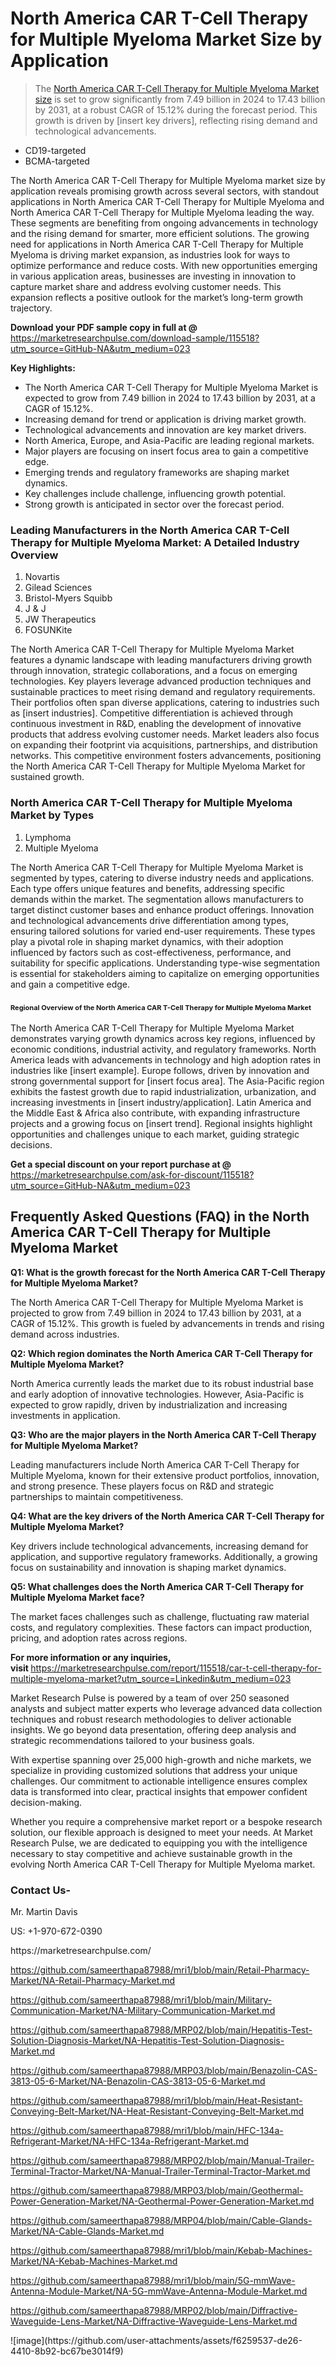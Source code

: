 <h1>North America CAR T-Cell Therapy for Multiple Myeloma Market&nbsp;Size by Application</h1><blockquote><p>The <a href="https://marketresearchpulse.com/download-sample/115518?utm_source=GitHub-NA&amp;utm_medium=023">North America CAR T-Cell Therapy for Multiple Myeloma Market size</a> is set to grow significantly from 7.49 billion in 2024 to 17.43 billion by 2031, at a robust CAGR of 15.12% during the forecast period. This growth is driven by [insert key drivers], reflecting rising demand and technological advancements.</p></blockquote><ul><li>CD19-targeted<li> BCMA-targeted</li></ul><p>The North America CAR T-Cell Therapy for Multiple Myeloma market size by application reveals promising growth across several sectors, with standout applications in North America CAR T-Cell Therapy for Multiple Myeloma and North America CAR T-Cell Therapy for Multiple Myeloma leading the way. These segments are benefiting from ongoing advancements in technology and the rising demand for smarter, more efficient solutions. The growing need for applications in North America CAR T-Cell Therapy for Multiple Myeloma is driving market expansion, as industries look for ways to optimize performance and reduce costs. With new opportunities emerging in various application areas, businesses are investing in innovation to capture market share and address evolving customer needs. This expansion reflects a positive outlook for the market’s long-term growth trajectory.</p><p><strong>Download your PDF sample copy in full at @ </strong><a href="https://marketresearchpulse.com/download-sample/115518?utm_source=GitHub-NA&amp;utm_medium=023">https://marketresearchpulse.com/download-sample/115518?utm_source=GitHub-NA&amp;utm_medium=023</a></p><p><strong>Key Highlights: </strong></p><ul><li>The North America CAR T-Cell Therapy for Multiple Myeloma Market is expected to grow from 7.49 billion in 2024 to 17.43 billion by 2031, at a CAGR of 15.12%.</li><li>Increasing demand for trend or application is driving market growth.</li><li>Technological advancements and innovation are key market drivers.</li><li>North America, Europe, and Asia-Pacific are leading regional markets.</li><li>Major players are focusing on insert focus area to gain a competitive edge.</li><li>Emerging trends and regulatory frameworks are shaping market dynamics.</li><li>Key challenges include challenge, influencing growth potential.</li><li>Strong growth is anticipated in sector over the forecast period.</li></ul><h3>Leading Manufacturers in the North America CAR T-Cell Therapy for Multiple Myeloma Market: A Detailed Industry Overview</h3><ol><li>Novartis</li><li>Gilead Sciences</li><li>Bristol-Myers Squibb</li><li>J & J</li><li>JW Therapeutics</li><li>FOSUNKite</li></ol><div class="flex max-w-full flex-col flex-grow"><div class="min-h-8 text-message flex w-full flex-col items-end gap-2 whitespace-normal break-words [.text-message+&amp;]:mt-5" dir="auto" data-message-author-role="assistant" data-message-id="fd8432e4-4910-450d-b182-61b7bfb0a01f" data-message-model-slug="gpt-4o"><div class="flex w-full flex-col gap-1 empty:hidden first:pt-[3px]"><div class="markdown prose w-full break-words dark:prose-invert light"><p>The North America CAR T-Cell Therapy for Multiple Myeloma Market features a dynamic landscape with leading manufacturers driving growth through innovation, strategic collaborations, and a focus on emerging technologies. Key players leverage advanced production techniques and sustainable practices to meet rising demand and regulatory requirements. Their portfolios often span diverse applications, catering to industries such as [insert industries]. Competitive differentiation is achieved through continuous investment in R&amp;D, enabling the development of innovative products that address evolving customer needs. Market leaders also focus on expanding their footprint via acquisitions, partnerships, and distribution networks. This competitive environment fosters advancements, positioning the North America CAR T-Cell Therapy for Multiple Myeloma Market for sustained growth.</p></div></div></div></div><h3>North America CAR T-Cell Therapy for Multiple Myeloma Market by Types</h3><ol><li>Lymphoma<li> Multiple Myeloma</li></ol><div class="flex max-w-full flex-col flex-grow"><div class="min-h-8 text-message flex w-full flex-col items-end gap-2 whitespace-normal break-words [.text-message+&amp;]:mt-5" dir="auto" data-message-author-role="assistant" data-message-id="084470be-0bb7-4664-bddf-5156b4f41249" data-message-model-slug="gpt-4o-mini"><div class="flex w-full flex-col gap-1 empty:hidden first:pt-[3px]"><div class="markdown prose w-full break-words dark:prose-invert light"><p>The North America CAR T-Cell Therapy for Multiple Myeloma Market is segmented by types, catering to diverse industry needs and applications. Each type offers unique features and benefits, addressing specific demands within the market. The segmentation allows manufacturers to target distinct customer bases and enhance product offerings. Innovation and technological advancements drive differentiation among types, ensuring tailored solutions for varied end-user requirements. These types play a pivotal role in shaping market dynamics, with their adoption influenced by factors such as cost-effectiveness, performance, and suitability for specific applications. Understanding type-wise segmentation is essential for stakeholders aiming to capitalize on emerging opportunities and gain a competitive edge.</p></div></div></div></div><h3><span style="font-size: 11px;">Regional Overview of the North America CAR T-Cell Therapy for Multiple Myeloma Market</span></h3><div class="flex max-w-full flex-col flex-grow"><div class="min-h-8 text-message flex w-full flex-col items-end gap-2 whitespace-normal break-words [.text-message+&amp;]:mt-5" dir="auto" data-message-author-role="assistant" data-message-id="e9038762-ce64-4e30-91c9-9bd413514231" data-message-model-slug="gpt-4o-mini"><div class="flex w-full flex-col gap-1 empty:hidden first:pt-[3px]"><div class="markdown prose w-full break-words dark:prose-invert light"><p>The North America CAR T-Cell Therapy for Multiple Myeloma Market demonstrates varying growth dynamics across key regions, influenced by economic conditions, industrial activity, and regulatory frameworks. North America leads with advancements in technology and high adoption rates in industries like [insert example]. Europe follows, driven by innovation and strong governmental support for [insert focus area]. The Asia-Pacific region exhibits the fastest growth due to rapid industrialization, urbanization, and increasing investments in [insert industry/application]. Latin America and the Middle East &amp; Africa also contribute, with expanding infrastructure projects and a growing focus on [insert trend]. Regional insights highlight opportunities and challenges unique to each market, guiding strategic decisions.</p></div></div></div></div><p><strong>Get a special discount on your report purchase at @ </strong><a href="https://marketresearchpulse.com/ask-for-discount/115518?utm_source=GitHub-NA&amp;utm_medium=023">https://marketresearchpulse.com/ask-for-discount/115518?utm_source=GitHub-NA&amp;utm_medium=023</a></p><h2>Frequently Asked Questions (FAQ) in the North America CAR T-Cell Therapy for Multiple Myeloma Market</h2><p><strong>Q1: What is the growth forecast for the North America CAR T-Cell Therapy for Multiple Myeloma Market?</strong></p><p>The North America CAR T-Cell Therapy for Multiple Myeloma Market is projected to grow from 7.49 billion in 2024 to 17.43 billion by 2031, at a CAGR of 15.12%. This growth is fueled by advancements in trends and rising demand across industries.</p><p><strong>Q2: Which region dominates the North America CAR T-Cell Therapy for Multiple Myeloma Market?</strong></p><p>North America currently leads the market due to its robust industrial base and early adoption of innovative technologies. However, Asia-Pacific is expected to grow rapidly, driven by industrialization and increasing investments in application.</p><p><strong>Q3: Who are the major players in the North America CAR T-Cell Therapy for Multiple Myeloma Market?</strong></p><p>Leading manufacturers include North America CAR T-Cell Therapy for Multiple Myeloma, known for their extensive product portfolios, innovation, and strong presence. These players focus on R&amp;D and strategic partnerships to maintain competitiveness.</p><p><strong>Q4: What are the key drivers of the North America CAR T-Cell Therapy for Multiple Myeloma Market?</strong></p><p>Key drivers include technological advancements, increasing demand for application, and supportive regulatory frameworks. Additionally, a growing focus on sustainability and innovation is shaping market dynamics.</p><p><strong>Q5: What challenges does the North America CAR T-Cell Therapy for Multiple Myeloma Market face?</strong></p><p>The market faces challenges such as challenge, fluctuating raw material costs, and regulatory complexities. These factors can impact production, pricing, and adoption rates across regions.</p><p><strong>For more information or any inquiries, visit&nbsp;</strong><a href="https://marketresearchpulse.com/report/115518/car-t-cell-therapy-for-multiple-myeloma-market?utm_source=Linkedin&utm_medium=023">https://marketresearchpulse.com/report/115518/car-t-cell-therapy-for-multiple-myeloma-market?utm_source=Linkedin&utm_medium=023</a></p><p>Market Research Pulse is powered by a team of over 250 seasoned analysts and subject matter experts who leverage advanced data collection techniques and robust research methodologies to deliver actionable insights. We go beyond data presentation, offering deep analysis and strategic recommendations tailored to your business goals.</p><p>With expertise spanning over 25,000 high-growth and niche markets, we specialize in providing customized solutions that address your unique challenges. Our commitment to actionable intelligence ensures complex data is transformed into clear, practical insights that empower confident decision-making.</p><p>Whether you require a comprehensive market report or a bespoke research solution, our flexible approach is designed to meet your needs. At Market Research Pulse, we are dedicated to equipping you with the intelligence necessary to stay competitive and achieve sustainable growth in the evolving North America CAR T-Cell Therapy for Multiple Myeloma market.</p><h3><strong>Contact Us-</strong></h3><p>Mr. Martin Davis</p><p>US: +1-970-672-0390</p><p>https://marketresearchpulse.com/</p><p><a href="https://github.com/sameerthapa87988/mri1/blob/main/Retail-Pharmacy-Market/NA-Retail-Pharmacy-Market.md">https://github.com/sameerthapa87988/mri1/blob/main/Retail-Pharmacy-Market/NA-Retail-Pharmacy-Market.md</a></p><p><a href="https://github.com/sameerthapa87988/mri1/blob/main/Military-Communication-Market/NA-Military-Communication-Market.md">https://github.com/sameerthapa87988/mri1/blob/main/Military-Communication-Market/NA-Military-Communication-Market.md</a></p><p><a href="https://github.com/sameerthapa87988/MRP02/blob/main/Hepatitis-Test-Solution-Diagnosis-Market/NA-Hepatitis-Test-Solution-Diagnosis-Market.md">https://github.com/sameerthapa87988/MRP02/blob/main/Hepatitis-Test-Solution-Diagnosis-Market/NA-Hepatitis-Test-Solution-Diagnosis-Market.md</a></p><p><a href="https://github.com/sameerthapa87988/MRP03/blob/main/Benazolin-CAS-3813-05-6-Market/NA-Benazolin-CAS-3813-05-6-Market.md">https://github.com/sameerthapa87988/MRP03/blob/main/Benazolin-CAS-3813-05-6-Market/NA-Benazolin-CAS-3813-05-6-Market.md</a></p><p><a href="https://github.com/sameerthapa87988/mri1/blob/main/Heat-Resistant-Conveying-Belt-Market/NA-Heat-Resistant-Conveying-Belt-Market.md">https://github.com/sameerthapa87988/mri1/blob/main/Heat-Resistant-Conveying-Belt-Market/NA-Heat-Resistant-Conveying-Belt-Market.md</a></p><p><a href="https://github.com/sameerthapa87988/mri1/blob/main/HFC-134a-Refrigerant-Market/NA-HFC-134a-Refrigerant-Market.md">https://github.com/sameerthapa87988/mri1/blob/main/HFC-134a-Refrigerant-Market/NA-HFC-134a-Refrigerant-Market.md</a></p><p><a href="https://github.com/sameerthapa87988/MRP02/blob/main/Manual-Trailer-Terminal-Tractor-Market/NA-Manual-Trailer-Terminal-Tractor-Market.md">https://github.com/sameerthapa87988/MRP02/blob/main/Manual-Trailer-Terminal-Tractor-Market/NA-Manual-Trailer-Terminal-Tractor-Market.md</a></p><p><a href="https://github.com/sameerthapa87988/MRP03/blob/main/Geothermal-Power-Generation-Market/NA-Geothermal-Power-Generation-Market.md">https://github.com/sameerthapa87988/MRP03/blob/main/Geothermal-Power-Generation-Market/NA-Geothermal-Power-Generation-Market.md</a></p><p><a href="https://github.com/sameerthapa87988/MRP04/blob/main/Cable-Glands-Market/NA-Cable-Glands-Market.md">https://github.com/sameerthapa87988/MRP04/blob/main/Cable-Glands-Market/NA-Cable-Glands-Market.md</a></p><p><a href="https://github.com/sameerthapa87988/mri1/blob/main/Kebab-Machines-Market/NA-Kebab-Machines-Market.md">https://github.com/sameerthapa87988/mri1/blob/main/Kebab-Machines-Market/NA-Kebab-Machines-Market.md</a></p><p><a href="https://github.com/sameerthapa87988/mri1/blob/main/5G-mmWave-Antenna-Module-Market/NA-5G-mmWave-Antenna-Module-Market.md">https://github.com/sameerthapa87988/mri1/blob/main/5G-mmWave-Antenna-Module-Market/NA-5G-mmWave-Antenna-Module-Market.md</a></p><p><a href="https://github.com/sameerthapa87988/MRP02/blob/main/Diffractive-Waveguide-Lens-Market/NA-Diffractive-Waveguide-Lens-Market.md">https://github.com/sameerthapa87988/MRP02/blob/main/Diffractive-Waveguide-Lens-Market/NA-Diffractive-Waveguide-Lens-Market.md</a></p>
![image](https://github.com/user-attachments/assets/f6259537-de26-4410-8b92-bc67be3014f9)

